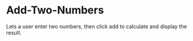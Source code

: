 # Add-Two-Numbers
Lets a user enter two numbers, then click add to calculate and display the result.
